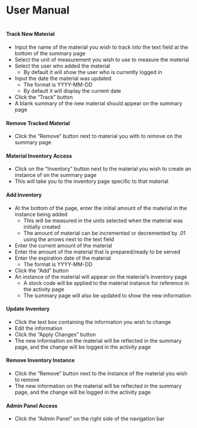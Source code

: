 # User Manual
#
#### Track New Material
  - Input the name of the material you wish to track into the text field at the bottom of the summary page
  - Select the unit of measurement you wish to use to measure the material
  - Select the user who added the material
    - By default it will show the user who is currently logged in
  - Input the date the material was updated
    - The format is YYYY-MM-DD
    - By default it will display the current date
  - Click the “Track” button
  - A blank summary of the new material should appear on the summary page

#### Remove Tracked Material
  - Click the “Remove” button next to material you with to remove on the summary page

#### Material Inventory Access
  - Click on the “Inventory” button next to the material you wish to create an instance of on the summary page
  - This will take you to the inventory page specific to that material

#### Add Inventory
  - At the bottom of the page, enter the initial amount of the material in the instance being added
    - This will be measured in the units selected when the material was initially created
    - The amount of material can be incremented or decremented by .01 using the arrows next to the text field
  - Enter the current amount of the material
  - Enter the amount of the material that is prepared/ready to be served
  - Enter the expiration date of the material
    - The format is YYYY-MM-DD
  - Click the “Add” button
  - An instance of the material will appear on the material’s inventory page
    - A stock code will be applied to the material instance for reference in the activity page
    - The summary page will also be updated to show the new information

#### Update Inventory
  - Click the text box containing the information you wish to change
  - Edit the information
  - Click the “Apply Changes” button
  - The new information on the material will be reflected in the summary page, and the change will be logged in the activity page

#### Remove Inventory Instance
  - Click the “Remove” button next to the instance of the material you wish to remove
  - The new information on the material will be reflected in the summary page, and the change will be logged in the activity page

#### Admin Panel Access
 - Click the “Admin Panel” on the right side of the navigation bar


